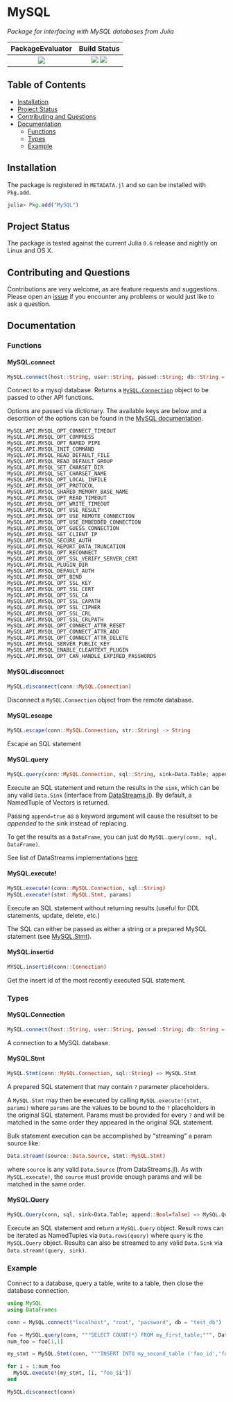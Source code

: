
# MySQL

*Package for interfacing with MySQL databases from Julia*

| **PackageEvaluator**                                            | **Build Status**                                                                                |
|:---------------------------------------------------------------:|:-----------------------------------------------------------------------------------------------:|
|[![][pkg-0.6-img]][pkg-0.6-url] | [![][travis-img]][travis-url] [![][codecov-img]][codecov-url] |


## Table of Contents

- [Installation](#installation)
- [Project Status](#project-status)
- [Contributing and Questions](#contributing-and-questions)
- [Documentation](#documentation)
  - [Functions](#functions)
  - [Types](#types)
  - [Example](#example)

## Installation

The package is registered in `METADATA.jl` and so can be installed with `Pkg.add`.

```julia
julia> Pkg.add("MySQL")
```

## Project Status

The package is tested against the current Julia `0.6` release and nightly on Linux and OS X.

## Contributing and Questions

Contributions are very welcome, as are feature requests and suggestions. Please open an
[issue][issues-url] if you encounter any problems or would just like to ask a question.


<!-- [docs-latest-img]: https://img.shields.io/badge/docs-latest-blue.svg
[docs-latest-url]: https://JuliaData.github.io/MySQL.jl/latest -->

[docs-stable-img]: https://img.shields.io/badge/docs-stable-blue.svg
[docs-stable-url]: https://JuliaData.github.io/MySQL.jl/stable

[travis-img]: https://travis-ci.org/JuliaData/MySQL.jl.svg?branch=master
[travis-url]: https://travis-ci.org/JuliaData/MySQL.jl

[codecov-img]: https://codecov.io/gh/JuliaData/MySQL.jl/branch/master/graph/badge.svg
[codecov-url]: https://codecov.io/gh/JuliaData/MySQL.jl

[issues-url]: https://github.com/JuliaData/MySQL.jl/issues

[pkg-0.6-img]: http://pkg.julialang.org/badges/MySQL_0.6.svg
[pkg-0.6-url]: http://pkg.julialang.org/?pkg=MySQL

## Documentation

### Functions

#### MySQL.connect

```julia
MySQL.connect(host::String, user::String, passwd::String; db::String = "", port = "3306", socket::String = MySQL.API.MYSQL_DEFAULT_SOCKET, opts = Dict())
```
Connect to a mysql database. Returns a [`MySQL.Connection`](#mysqlconnection) object to be passed to other API functions.

Options are passed via dictionary. The available keys are below and a descrition of the options can be found in the [MySQL documentation](https://dev.mysql.com/doc/refman/8.0/en/mysql-options.html).

```
MySQL.API.MYSQL_OPT_CONNECT_TIMEOUT
MySQL.API.MYSQL_OPT_COMPRESS
MySQL.API.MYSQL_OPT_NAMED_PIPE
MySQL.API.MYSQL_INIT_COMMAND
MySQL.API.MYSQL_READ_DEFAULT_FILE
MySQL.API.MYSQL_READ_DEFAULT_GROUP
MySQL.API.MYSQL_SET_CHARSET_DIR
MySQL.API.MYSQL_SET_CHARSET_NAME
MySQL.API.MYSQL_OPT_LOCAL_INFILE
MySQL.API.MYSQL_OPT_PROTOCOL
MySQL.API.MYSQL_SHARED_MEMORY_BASE_NAME
MySQL.API.MYSQL_OPT_READ_TIMEOUT
MySQL.API.MYSQL_OPT_WRITE_TIMEOUT
MySQL.API.MYSQL_OPT_USE_RESULT
MySQL.API.MYSQL_OPT_USE_REMOTE_CONNECTION
MySQL.API.MYSQL_OPT_USE_EMBEDDED_CONNECTION
MySQL.API.MYSQL_OPT_GUESS_CONNECTION
MySQL.API.MYSQL_SET_CLIENT_IP
MySQL.API.MYSQL_SECURE_AUTH
MySQL.API.MYSQL_REPORT_DATA_TRUNCATION
MySQL.API.MYSQL_OPT_RECONNECT
MySQL.API.MYSQL_OPT_SSL_VERIFY_SERVER_CERT
MySQL.API.MYSQL_PLUGIN_DIR
MySQL.API.MYSQL_DEFAULT_AUTH
MySQL.API.MYSQL_OPT_BIND
MySQL.API.MYSQL_OPT_SSL_KEY
MySQL.API.MYSQL_OPT_SSL_CERT
MySQL.API.MYSQL_OPT_SSL_CA
MySQL.API.MYSQL_OPT_SSL_CAPATH
MySQL.API.MYSQL_OPT_SSL_CIPHER
MySQL.API.MYSQL_OPT_SSL_CRL
MySQL.API.MYSQL_OPT_SSL_CRLPATH
MySQL.API.MYSQL_OPT_CONNECT_ATTR_RESET
MySQL.API.MYSQL_OPT_CONNECT_ATTR_ADD
MySQL.API.MYSQL_OPT_CONNECT_ATTR_DELETE
MySQL.API.MYSQL_SERVER_PUBLIC_KEY
MySQL.API.MYSQL_ENABLE_CLEARTEXT_PLUGIN
MySQL.API.MYSQL_OPT_CAN_HANDLE_EXPIRED_PASSWORDS
```

#### MySQL.disconnect

```julia
MySQL.disconnect(conn::MySQL.Connection)
```
Disconnect a `MySQL.Connection` object from the remote database.

#### MySQL.escape

```julia
MySQL.escape(conn::MySQL.Connection, str::String) -> String
```
Escape an SQL statement

#### MySQL.query

```julia
MySQL.query(conn::MySQL.Connection, sql::String, sink=Data.Table; append::Bool=false) => sink
```
Execute an SQL statement and return the results in the `sink`, which can be any valid `Data.Sink` (interface from [DataStreams.jl](https://github.com/JuliaData/DataStreams.jl)). By default, a NamedTuple of Vectors is returned.

Passing `append=true` as a keyword argument will cause the resultset to be _appended_ to the sink instead of replacing.

To get the results as a `DataFrame`, you can just do `MySQL.query(conn, sql, DataFrame)`.

See list of DataStreams implementations [here](https://github.com/JuliaData/DataStreams.jl#list-of-known-implementations)

#### MySQL.execute!

```julia
MySQL.execute!(conn::MySQL.Connection, sql::String)
MySQL.execute!(stmt::MySQL.Stmt, params)
```
Execute an SQL statement without returning results (useful for DDL statements, update, delete, etc.)

The SQL can either be passed as either a string or a prepared MySQL statement (see [MySQL.Stmt](#mysqlstmt)).

#### MySQL.insertid

```julia
MYSQL.insertid(conn::Connection)
```
Get the insert id of the most recently executed SQL statement.

### Types

#### MySQL.Connection

```julia
MySQL.connect(host::String, user::String, passwd::String; db::String = "", port = "3306", socket::String = MySQL.API.MYSQL_DEFAULT_SOCKET, opts = Dict())
```
A connection to a MySQL database.

#### MySQL.Stmt

```julia
MySQL.Stmt(conn::MySQL.Connection, sql::String) => MySQL.Stmt
```
A prepared SQL statement that may contain `?` parameter placeholders.

A `MySQL.Stmt` may then be executed by calling `MySQL.execute!(stmt, params)` where `params` are the values to be bound to the `?` placeholders in the original SQL statement. Params must be provided for every `?` and will be matched in the same order they appeared in the original SQL statement.

Bulk statement execution can be accomplished by "streaming" a param source like:

```julia
Data.stream!(source::Data.Source, stmt::MySQL.Stmt)
```

where `source` is any valid `Data.Source` (from DataStreams.jl). As with `MySQL.execute!`, the `source` must provide enough params and will be matched in the same order.

#### MySQL.Query

```julia
MySQL.Query(conn, sql, sink=Data.Table; append::Bool=false) => MySQL.Query
```
Execute an SQL statement and return a `MySQL.Query` object. Result rows can be iterated as NamedTuples via `Data.rows(query)` where `query` is the `MySQL.Query` object. Results can also be streamed to any valid `Data.Sink` via `Data.stream!(query, sink)`.

### Example

Connect to a database, query a table, write to a table, then close the database connection.
```julia
using MySQL
using DataFrames

conn = MySQL.connect("localhost", "root", "password", db = "test_db")

foo = MySQL.query(conn, """SELECT COUNT(*) FROM my_first_table;""", DataFrame)
num_foo = foo[1,1]

my_stmt = MySQL.Stmt(conn, """INSERT INTO my_second_table ('foo_id','foo_name') VALUES (?,?);""")

for i = 1:num_foo
  MySQL.execute!(my_stmt, [i, "foo_$i"])
end

MySQL.disconnect(conn)

```

